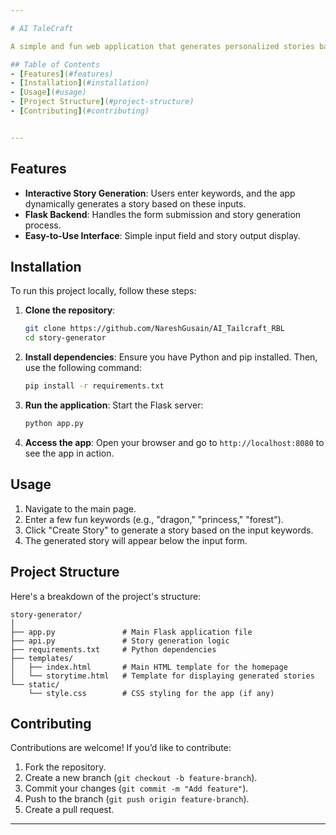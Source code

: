 ```yaml
---

# AI TaleCraft

A simple and fun web application that generates personalized stories based on keywords! Built with Flask, this app allows users to input keywords, and it then returns a story generated based on these inputs.

## Table of Contents
- [Features](#features)
- [Installation](#installation)
- [Usage](#usage)
- [Project Structure](#project-structure)
- [Contributing](#contributing)


---
```


## Features

- **Interactive Story Generation**: Users enter keywords, and the app dynamically generates a story based on these inputs.
- **Flask Backend**: Handles the form submission and story generation process.
- **Easy-to-Use Interface**: Simple input field and story output display.

## Installation

To run this project locally, follow these steps:

1. **Clone the repository**:
    ```bash
    git clone https://github.com/NareshGusain/AI_Tailcraft_RBL
    cd story-generator
    ```

2. **Install dependencies**:
   Ensure you have Python and pip installed. Then, use the following command:
   ```bash
   pip install -r requirements.txt
   ```

3. **Run the application**:
   Start the Flask server:
   ```bash
   python app.py
   ```

4. **Access the app**:
   Open your browser and go to `http://localhost:8080` to see the app in action.

## Usage

1. Navigate to the main page.
2. Enter a few fun keywords (e.g., "dragon," "princess," "forest").
3. Click "Create Story" to generate a story based on the input keywords.
4. The generated story will appear below the input form.

## Project Structure

Here's a breakdown of the project's structure:

```plaintext
story-generator/
│
├── app.py               # Main Flask application file
├── api.py               # Story generation logic
├── requirements.txt     # Python dependencies
├── templates/
│   ├── index.html       # Main HTML template for the homepage
│   └── storytime.html   # Template for displaying generated stories
└── static/
    └── style.css        # CSS styling for the app (if any)
```

## Contributing

Contributions are welcome! If you’d like to contribute:
1. Fork the repository.
2. Create a new branch (`git checkout -b feature-branch`).
3. Commit your changes (`git commit -m "Add feature"`).
4. Push to the branch (`git push origin feature-branch`).
5. Create a pull request.

---